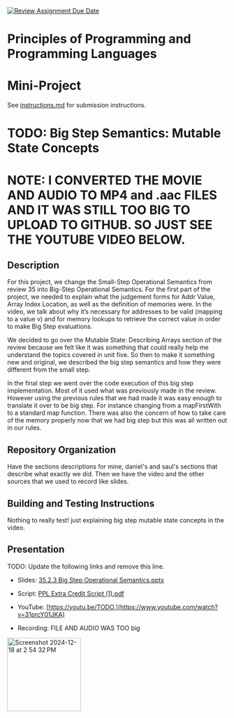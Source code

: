 [![Review Assignment Due Date](https://classroom.github.com/assets/deadline-readme-button-22041afd0340ce965d47ae6ef1cefeee28c7c493a6346c4f15d667ab976d596c.svg)](https://classroom.github.com/a/skJdUf3s)
# Principles of Programming and Programming Languages
# Mini-Project

See [instructions.md](instructions.md) for submission instructions.

# TODO: Big Step Semantics: Mutable State Concepts

# NOTE: I CONVERTED THE MOVIE AND AUDIO TO MP4 and .aac FILES AND IT WAS STILL TOO BIG TO UPLOAD TO GITHUB. SO JUST SEE THE YOUTUBE VIDEO BELOW.
## Description

For this project, we change the Small-Step Operational Semantics from review 35 into Big-Step Operational Semantics. For the first part of the project, we needed to explain what the judgement forms for Addr Value, Array Index Location, as well as the definition of memories were. In the video, we talk about why it’s necessary for addresses to be valid (mapping to a value v) and for memory lookups to retrieve the correct value in order to make Big Step evaluations. 

We decided to go over the Mutable State: Describing Arrays section of the review because we felt like it was something that could really help me understand the topics covered in unit five. So then to make it something new and original, we described the big step semantics and how they were different from the small step.

In the final step we went over the code execution of this big step implementation. Most of it used what was previously made in the review. However using the previous rules that we had made it was easy enough to translate it over to be big step. For instance changing from a mapFirstWith to a standard map function. There was also the concern of how to take care of the memory properly now that we had big step but this was all written out in our rules.


## Repository Organization

Have the sections descriptions for mine, daniel's and saul's sections that describe what exactly we did. Then we have the video and the other sources that we used to record like slides.

## Building and Testing Instructions

Nothing to really test! just explaining big step mutable state concepts in the video.

## Presentation

TODO: Update the following links and remove this line.
- Slides: [35.2.3 Big Step Operational Semantics.pptx](https://github.com/user-attachments/files/18189015/35.2.3.Big.Step.Operational.Semantics.pptx)
- Script: [PPL Extra Credit Script  (1).pdf](https://github.com/user-attachments/files/18189064/PPL.Extra.Credit.Script.1.pdf)

- YouTube: [https://youtu.be/TODO.](https://www.youtube.com/watch?v=31prcY01JKA)
- Recording: FILE AND AUDIO WAS TOO big
<img width="168" alt="Screenshot 2024-12-18 at 2 54 32 PM" src="https://github.com/user-attachments/assets/1ec1fa18-e379-47b4-9884-b0ecad1f5a7e" />
